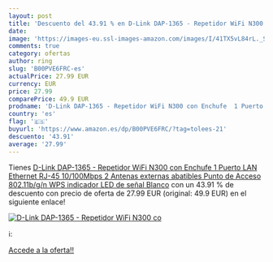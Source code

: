 ```yaml
---
layout: post
title: 'Descuento del 43.91 % en D-Link DAP-1365 - Repetidor WiFi N300 co'
date: 
image: 'https://images-eu.ssl-images-amazon.com/images/I/41TX5vL84rL._SL200_.jpg'
comments: true
category: ofertas
author: ring
slug: 'B00PVE6FRC-es'
actualPrice: 27.99 EUR
currency: EUR
price: 27.99
comparePrice: 49.9 EUR
prodname: 'D-Link DAP-1365 - Repetidor WiFi N300 con Enchufe  1 Puerto LAN Ethernet RJ-45 10/100Mbps  2 Antenas externas abatibles  Punto de Acceso  802.11b/g/n  WPS  indicador LED de señal   Blanco'
country: 'es'
flag: '🇪🇸'
buyurl: 'https://www.amazon.es/dp/B00PVE6FRC/?tag=tolees-21'
descuento: '43.91'
average: '27.99'
---
```


Tienes [D-Link DAP-1365 - Repetidor WiFi N300 con Enchufe  1 Puerto LAN Ethernet RJ-45 10/100Mbps  2 Antenas externas abatibles  Punto de Acceso  802.11b/g/n  WPS  indicador LED de señal   Blanco](https://www.amazon.es/dp/B00PVE6FRC/?tag=tolees-21) con un 43.91 % de descuento con precio de oferta de 27.99 EUR (original: 49.9 EUR) en el siguiente enlace!

[![D-Link DAP-1365 - Repetidor WiFi N300 co](https://images-eu.ssl-images-amazon.com/images/I/41TX5vL84rL._SL200_.jpg)](https://www.amazon.es/dp/B00PVE6FRC/?tag=tolees-21)

ℹ️:


[Accede a la oferta!!](https://www.amazon.es/dp/B00PVE6FRC/?tag=tolees-21)
